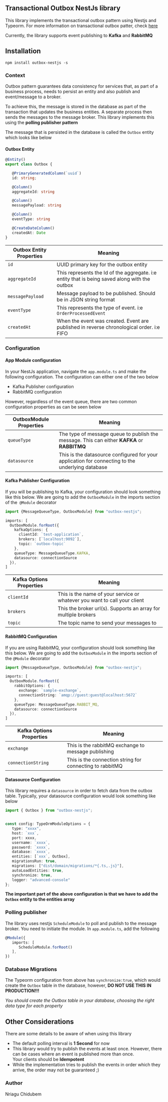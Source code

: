 ## Transactional Outbox NestJs library

This library implements the transactional outbox pattern using Nestjs and Typeorm. For more information
on transactional outbox patter, check [here](https://microservices.io/patterns/data/transactional-outbox.html)

Currently, the library supports event publishing to **Kafka** and **RabbitMQ**

## Installation

````
npm install outbox-nestjs -s

````

### Context

Outbox pattern guarantees data consistency for services that, as part of a business process, needs to persist an entity
and also publish and event/message to a broker.

To achieve this, the message is stored in the database as part of the
transaction that updates the business entities. A separate process then sends the messages to the message broker. This
library implements this using the **polling publisher pattern**

The message that is persisted in the database is called the `Outbox` entity which looks like below

#### Outbox Entity

```typescript
@Entity()
export class Outbox {

   @PrimaryGeneratedColumn(`uuid`)
   id: string;

   @Column()
   aggregateId: string

   @Column()
   messagePayload: string

   @Column()
   eventType: string

   @CreateDateColumn()
   createdAt: Date
}

```

| Outbox Entity Properties | Meaning                                                                                       |
|--------------------------|-----------------------------------------------------------------------------------------------|
| `id`                     | UUID primary key for the outbox entity                                                        |
| `aggregateId`            | This represents the Id of the aggregate. i:e entity that is being saved along with the outbox |
| `messagePayload`         | Message payload to be published. Should be in JSON string format                              |
| `eventType`              | This represents the type of event. i:e `OrderProcessedEvent`                                  |
| `createdAt`              | When the event was created. Event are published in reverse chronological order. i:e FIFO      |

### Configuration

#### App Module configuration

In your NestJs application, navigate the `app.module.ts` and make the following configuration. The configuration can
either
one of the two below

* Kafka Publisher configuration
* RabbitMQ configuration

However, regardless of the event queue, there are two common configuration properties as can be seen below

| OutboxModule Properties | Meaning                                                                                          |
|-------------------------|--------------------------------------------------------------------------------------------------|
| `queueType`             | The type of message queue to publish the message. This can either **KAFKA** or **RABBITMQ**      |
| `datasource`            | This is the datasource configured for your application for connecting to the underlying database |

#### Kafka Publisher Configuration

If you will be publishing to Kafka, your configuration should look something like this below. We are going to add the
`OutboxModule` in the imports section of the` @Module` decorator

````typescript
import {MessageQueueType, OutboxModule} from "outbox-nestjs";

imports: [
  OutboxModule.forRoot({
    kafkaOptions: {
      clientId: `test-application`,
      brokers: [`localhost:9092`],
      topic: `outbox-topic`
    },
    queueType: MessageQueueType.KAFKA,
    datasource: connectionSource
  }),
]
````

| Kafka Options Properties | Meaning                                                                   |
|--------------------------|---------------------------------------------------------------------------|
| `clientId`               | This is the name of your service or whatever you want to call your client |
| `brokers`                | This the broker url(s). Supports an array for multiple brokers            |
| `topic`                  | The topic name to send your messages to                                   |

#### RabbitMQ Configuration

If you are using RabbitMQ, your configuration should look something like this below. We are going to add the
`OutboxModule` in the imports section of the `@Module` decorator

````typescript
import {MessageQueueType, OutboxModule} from "outbox-nestjs";

imports: [
  OutboxModule.forRoot({
    rabbitOptions: {
      exchange: `sample-exchange`,
      connectionString: `amqp://guest:guest@localhost:5672`
    },
    queueType: MessageQueueType.RABBIT_MQ,
    datasource: connectionSource
  }),
]
````

| Kafka Options Properties | Meaning                                                  |
|--------------------------|----------------------------------------------------------|
| `exchange`               | This is the rabbitMQ exchange to message publishing      |
| `connectionString`       | This is the connection string for connecting to rabbitMQ |

#### Datasource Configuration

This library requires a `datasource` in order to fetch data from the outbox table. Typically, your datasource configuration
would look something like below

```typescript
import { Outbox } from "outbox-nestjs";


const config: TypeOrmModuleOptions = {
   type: "xxxx",
   host: `xxx`,
   port: xxxx,
   username: `xxxx`,
   password: `xxxx`,
   database: `xxxx`,
   entities: [`xxx`, Outbox],
   migrationsRun: true,
   migrations: ["dist/domain/migrations/*{.ts,.js}"],
   autoLoadEntities: true,
   synchronize: true,
   logger: "advanced-console"
};

```

**The important part of the above configuration is that we have to add the `Outbox` entity to the entities array**

### Polling publisher

The library uses nestjs `ScheduleModule` to poll and publish to the message broker. You need to initiate the module.
In `app.module.ts`, add the following

````typescript
@Module({
   imports: [
      ScheduleModule.forRoot()
   ],
})
````

### Database Migrations

The Typeorm configuration from above has `synchronize:true`, which would create the `Outbox` table in the database,
however, **DO NOT USE THIS IN PRODUCTION!!!**

_You should create the Outbox table in your database, choosing the right data type for each property_

## Other  Considerations

There are some details to be aware of when using this library

* The default polling interval is **1 Second** for now
* This library would try to publish the events at least once. However, there can be cases where an event is published
  more than once.  
  Your clients should be **Idempotent**
* While the implementation tries to publish the events in order which they arrive, the order may not be guaranteed ;)

### Author

Nriagu Chidubem




